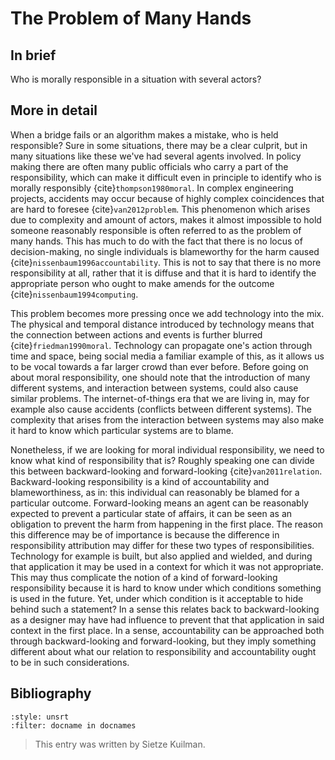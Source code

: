 # The Problem of Many Hands

## In brief

Who is morally responsible in a situation with several actors?

## More in detail

When a bridge fails or an algorithm makes a mistake, who is held responsible? Sure in some situations, there may be a clear culprit, but in many situations like these we've had several agents involved. In policy making there are often many public officials who carry a part of the responsibility, which can make it difficult even in principle to identify who is morally responsibly {cite}`thompson1980moral`. In complex engineering projects, accidents may occur because of highly complex coincidences that are hard to foresee {cite}`van2012problem`. This phenomenon which arises due to complexity and amount of actors, makes it almost impossible to hold someone reasonably responsible is often referred to as the problem of many hands. This has much to do with the fact that there is no locus of decision-making, no single individuals is blameworthy for the harm caused {cite}`nissenbaum1996accountability`. This is not to say that there is no more responsibility at all, rather that it is diffuse and that it is hard to identify the appropriate person who ought to make amends for the outcome {cite}`nissenbaum1994computing`.

This problem becomes more pressing once we add technology into the mix. The physical and temporal distance introduced by technology means that the connection between actions and events is further blurred {cite}`friedman1990moral`. Technology can propagate one's action through time and space, being social media a familiar example of this, as it allows us to be vocal towards a far larger crowd than ever before. Before going on about moral responsibility, one should note that the introduction of many different systems, and interaction between systems, could also cause similar problems. The internet-of-things era that we are living in, may for example also cause accidents (conflicts between different systems). The complexity that arises from the interaction between systems may also make it hard to know which particular systems are to blame.

Nonetheless, if we are looking for moral individual responsibility, we need to know what kind of responsibility that is? Roughly speaking one can divide this between backward-looking and forward-looking {cite}`van2011relation`. Backward-looking responsibility is a kind of accountability and blameworthiness, as in: this individual can reasonably be blamed for a particular outcome. Forward-looking means an agent can be reasonably expected to prevent a particular state of affairs, it can be seen as an obligation to prevent the harm from happening in the first place. The reason this difference may be of importance is because the difference in responsibility attribution may differ for these two types of responsibilities. Technology for example is built, but also applied and wielded, and during that application it may be used in a context for which it was not appropriate. This may thus complicate the notion of a kind of forward-looking responsibility because it is hard to know under which conditions something is used in the future. Yet, under which condition is it acceptable to hide behind such a statement? In a sense this relates back to backward-looking as a designer may have had influence to prevent that that application in said context in the first place. In a sense, accountability can be approached both through backward-looking and forward-looking, but they imply something different about what our relation to responsibility and accountability ought to be in such considerations.

## Bibliography

```{bibliography} ../references.bib
:style: unsrt
:filter: docname in docnames
```

> This entry was written by Sietze Kuilman.









